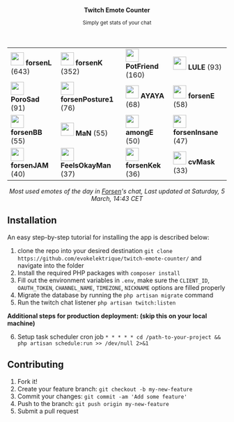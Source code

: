 <div align="center">
    <p><b>Twitch Emote Counter</b></p>
    <small>Simply get stats of your chat</small>
</div>

<br>
<br>

<div align="center">
    <table>
        <tr>
            <td>
                <img src="https:&#x2F;&#x2F;static-cdn.jtvnw.net&#x2F;emoticons&#x2F;v2&#x2F;684692&#x2F;static&#x2F;light&#x2F;3.0" height="30" />
                <b>forsenL</b>
                (643)
            </td>
            <td>
                <img src="https:&#x2F;&#x2F;static-cdn.jtvnw.net&#x2F;emoticons&#x2F;v2&#x2F;1171397&#x2F;static&#x2F;light&#x2F;3.0" height="30" />
                <b>forsenK</b>
                (352)
            </td>
            <td>
                <img src="https:&#x2F;&#x2F;static-cdn.jtvnw.net&#x2F;emoticons&#x2F;v2&#x2F;emotesv2_e02650251d204198923de93a0c62f5f5&#x2F;static&#x2F;light&#x2F;3.0" height="30" />
                <b>PotFriend</b>
                (160)
            </td>
            <td>
                <img src="https:&#x2F;&#x2F;cdn.betterttv.net&#x2F;emote&#x2F;60477a2f306b602acc599abf&#x2F;3x" height="30" />
                <b>LULE</b>
                (93)
            </td>
        </tr>
        <tr>
            <td>
                <img src="https:&#x2F;&#x2F;static-cdn.jtvnw.net&#x2F;emoticons&#x2F;v2&#x2F;emotesv2_4c39207000564711868f3196cc0a8748&#x2F;static&#x2F;light&#x2F;3.0" height="30" />
                <b>PoroSad</b>
                (91)
            </td>
            <td>
                <img src="https:&#x2F;&#x2F;static-cdn.jtvnw.net&#x2F;emoticons&#x2F;v2&#x2F;1565958&#x2F;static&#x2F;light&#x2F;3.0" height="30" />
                <b>forsenPosture1</b>
                (76)
            </td>
            <td>
                <img src="https:&#x2F;&#x2F;cdn.frankerfacez.com&#x2F;emote&#x2F;261450&#x2F;4" height="30" />
                <b>AYAYA</b>
                (68)
            </td>
            <td>
                <img src="https:&#x2F;&#x2F;static-cdn.jtvnw.net&#x2F;emoticons&#x2F;v2&#x2F;521050&#x2F;static&#x2F;light&#x2F;3.0" height="30" />
                <b>forsenE</b>
                (58)
            </td>
        </tr>
        <tr>
            <td>
                <img src="https:&#x2F;&#x2F;static-cdn.jtvnw.net&#x2F;emoticons&#x2F;v2&#x2F;300799759&#x2F;static&#x2F;light&#x2F;3.0" height="30" />
                <b>forsenBB</b>
                (55)
            </td>
            <td>
                <img src="https:&#x2F;&#x2F;cdn.frankerfacez.com&#x2F;emote&#x2F;266564&#x2F;4" height="30" />
                <b>MaN</b>
                (55)
            </td>
            <td>
                <img src="https:&#x2F;&#x2F;cdn.frankerfacez.com&#x2F;emote&#x2F;586401&#x2F;4" height="30" />
                <b>amongE</b>
                (50)
            </td>
            <td>
                <img src="https:&#x2F;&#x2F;cdn.betterttv.net&#x2F;emote&#x2F;60651e09a407570b72f28e03&#x2F;3x" height="30" />
                <b>forsenInsane</b>
                (47)
            </td>
        </tr>
        <tr>
            <td>
                <img src="https:&#x2F;&#x2F;cdn.betterttv.net&#x2F;emote&#x2F;609f34e167644f1d67e86619&#x2F;3x" height="30" />
                <b>forsenJAM</b>
                (40)
            </td>
            <td>
                <img src="https:&#x2F;&#x2F;cdn.frankerfacez.com&#x2F;emote&#x2F;145947&#x2F;4" height="30" />
                <b>FeelsOkayMan</b>
                (37)
            </td>
            <td>
                <img src="https:&#x2F;&#x2F;static-cdn.jtvnw.net&#x2F;emoticons&#x2F;v2&#x2F;684688&#x2F;static&#x2F;light&#x2F;3.0" height="30" />
                <b>forsenKek</b>
                (36)
            </td>
            <td>
                <img src="https:&#x2F;&#x2F;cdn.betterttv.net&#x2F;emote&#x2F;5e76d399d6581c3724c0f0b8&#x2F;3x" height="30" />
                <b>cvMask</b>
                (33)
            </td>
        </tr>
    </table>
</div>

<p align="center">
    <i>Most used emotes of the day in <a href="twitch.tv/forsen">Forsen</a>'s chat, Last updated at Saturday, 5 March, 14:43 CET</i>
</p>

## Installation

An easy step-by-step tutorial for installing the app is described below:

1. clone the repo into your desired destination `git clone https://github.com/evokelektrique/twitch-emote-counter/` and navigate into the folder
2. Install the required PHP packages with `composer install`
3. Fill out the environment variables in `.env`, make sure the `CLIENT_ID`, `OAUTH_TOKEN`, `CHANNEL_NAME`, `TIMEZONE`, `NICKNAME` options are filled properly
4. Migrate the database by running the `php artisan migrate` command
5. Run the twitch chat listener `php artisan twitch:listen`

<b>Additional steps for production deployment: (skip this on your local machine)</b>

6. Setup task scheduler cron job `* * * * * cd /path-to-your-project && php artisan schedule:run >> /dev/null 2>&1`

## Contributing

1. Fork it!
2. Create your feature branch: `git checkout -b my-new-feature`
3. Commit your changes: `git commit -am 'Add some feature'`
4. Push to the branch: `git push origin my-new-feature`
5. Submit a pull request
